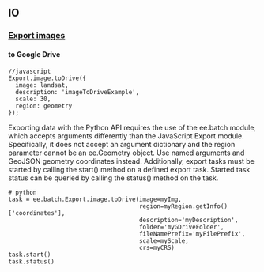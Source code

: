 ## IO
### [Export images](https://developers.google.com/earth-engine/exporting)
#### to Google Drive
```
//javascript
Export.image.toDrive({
  image: landsat,
  description: 'imageToDriveExample',
  scale: 30,
  region: geometry
});
```

Exporting data with the Python API requires the use of the ee.batch module, which accepts arguments differently than the JavaScript Export module. Specifically, it does not accept an argument dictionary and the region parameter cannot be an ee.Geometry object. Use named arguments and GeoJSON geometry coordinates instead. Additionally, export tasks must be started by calling the start() method on a defined export task. Started task status can be queried by calling the status() method on the task.

```
# python
task = ee.batch.Export.image.toDrive(image=myImg,
                                     region=myRegion.getInfo()['coordinates'],
                                     description='myDescription',
                                     folder='myGDriveFolder',
                                     fileNamePrefix='myFilePrefix',
                                     scale=myScale,
                                     crs=myCRS)
task.start()
task.status()
```
